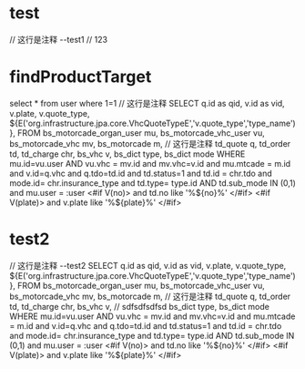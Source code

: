 test
===========
// 这行是注释
   --test1
// 123

findProductTarget
===========
select * from user where 1=1
// 这行是注释
SELECT
        q.id as qid,
        v.id as vid,
        v.plate,
        v.quote_type,
        ${E('org.infrastructure.jpa.core.VhcQuoteTypeE','v.quote_type','type_name')},
        FROM
        bs_motorcade_organ_user mu,
        bs_motorcade_vhc_user vu,
        bs_motorcade_vhc mv,
        bs_motorcade m,
// 这行是注释
        td_quote q,
        td_order td,
        td_charge chr,
        bs_vhc v,
        bs_dict type,
        bs_dict mode
        WHERE
        mu.id=vu.user
        AND vu.vhc = mv.id
        and mv.vhc=v.id
        and mu.mtcade = m.id
        and v.id=q.vhc
        and q.tdo=td.id
        and td.status=1
        and td.id = chr.tdo
        and mode.id= chr.insurance_type
        and td.type= type.id
        AND td.sub_mode IN (0,1)
        and mu.user = :user
    <#if V(no)>
        and td.no like '%${no}%'
    </#if>
    <#if V(plate)>
        and v.plate like '%${plate}%'
    </#if>

test2
===========
// 这行是注释
   --test2
   SELECT
           q.id as qid,
           v.id as vid,
           v.plate,
           v.quote_type,
           ${E('org.infrastructure.jpa.core.VhcQuoteTypeE','v.quote_type','type_name')},
           FROM
           bs_motorcade_organ_user mu,
           bs_motorcade_vhc_user vu,
           bs_motorcade_vhc mv,
           bs_motorcade m,
   // 这行是注释
           td_quote q,
           td_order td,
           td_charge chr,
           bs_vhc v,
           // sdfsdfsdfsd
           bs_dict type,
           bs_dict mode
           WHERE
           mu.id=vu.user
           AND vu.vhc = mv.id
           and mv.vhc=v.id
           and mu.mtcade = m.id
           and v.id=q.vhc
           and q.tdo=td.id
           and td.status=1
           and td.id = chr.tdo
           and mode.id= chr.insurance_type
           and td.type= type.id
           AND td.sub_mode IN (0,1)
           and mu.user = :user
       <#if V(no)>
           and td.no like '%${no}%'
       </#if>
       <#if V(plate)>
           and v.plate like '%${plate}%'
       </#if>
